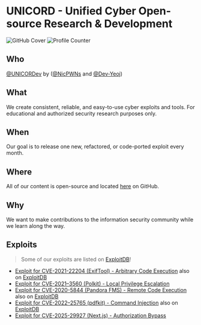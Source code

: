 # UNICORD - Unified Cyber Open-source Research & Development

![GitHub Cover](https://user-images.githubusercontent.com/23003787/171518481-f246a6c5-473f-4076-bcd6-3cfe094ac321.png)
![Profile Counter](https://komarev.com/ghpvc/?username=UNICORDev&color=blue)

## Who

[@UNICORDev](https://unicord.dev) by ([@NicPWNs](https://github.com/NicPWNs) and [@Dev-Yeoj](https://github.com/Dev-Yeoj))

## What

We create consistent, reliable, and easy-to-use cyber exploits and tools. For educational and authorized security research purposes only.

## When

Our goal is to release one new, refactored, or code-ported exploit every month.

## Where

All of our content is open-source and located [here](https://unicord.dev) on GitHub.

## Why

We want to make contributions to the information security community while we learn along the way.

## Exploits

> Some of our exploits are listed on [ExploitDB](https://www.exploit-db.com/?author=11629)!

- [Exploit for CVE-2021-22204 (ExifTool) - Arbitrary Code Execution](https://github.com/UNICORDev/exploit-CVE-2021-22204) also on [ExploitDB](https://www.exploit-db.com/exploits/50911)
- [Exploit for CVE-2021–3560 (Polkit) - Local Privilege Escalation](https://github.com/UNICORDev/exploit-CVE-2021-3560)
- [Exploit for CVE-2020-5844 (Pandora FMS) - Remote Code Execution](https://github.com/UNICORDev/exploit-CVE-2020-5844) also on [ExploitDB](https://www.exploit-db.com/exploits/50961)
- [Exploit for CVE-2022–25765 (pdfkit) - Command Injection](https://github.com/UNICORDev/exploit-CVE-2022-25765) also on [ExploitDB](https://www.exploit-db.com/exploits/51293)
- [Exploit for CVE-2025-29927 (Next.js) - Authorization Bypass](https://github.com/UNICORDev/exploit-CVE-2025-29927)
